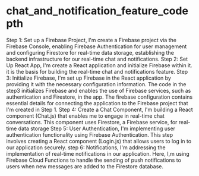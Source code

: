 # chat_and_notification_feature_codepth
Step 1: Set up a Firebase Project, I'm create a Firebase project via the Firebase Console, enabling Firebase Authentication for user management and configuring Firestore for real-time data storage, establishing the backend infrastructure for our real-time chat and notifications.
Step 2: Set Up React App, I'm create a React application and initialize Firebase within it. it is the basis for building the real-time chat and notifications feature.
Step 3: Initialize Firebase, I'm set up Firebase in the React application by providing it with the necessary configuration information. The code in the step3 initializes Firebase and enables the use of Firebase services, such as authentication and Firestore, in the app. The firebase configuration  contains essential details for connecting the application to the Firebase project that I'm created in Step 1.
Step 4: Create a Chat Component, I'm  building a React component (Chat.js) that enables me to engage in real-time chat conversations. This component uses Firestore, a Firebase service, for real-time data storage
Step 5: User Authentication, I'm implementing user authentication functionality using Firebase Authentication. This step involves creating a React component (Login.js) that allows users to log in to our application securely. 
step 6: Notifications, I'm addressing the implementation of real-time notifications in our application. Here, I,m using Firebase Cloud Functions to handle the sending of push notifications to users when new messages are added to the Firestore database.
